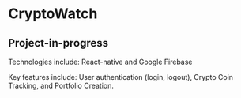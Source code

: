 # CryptoWatch

## Project-in-progress

Technologies include: React-native and Google Firebase 

Key features include: User authentication (login, logout), Crypto Coin Tracking, and Portfolio Creation.
